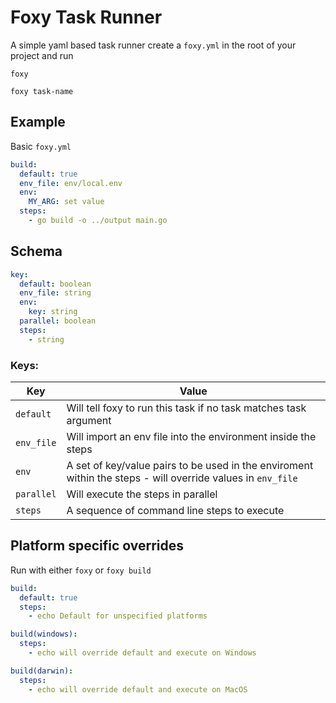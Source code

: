 # Foxy Task Runner

A simple yaml based task runner
create a `foxy.yml` in the root of your project and run

```
foxy
```

```
foxy task-name
```

## Example

Basic `foxy.yml`

```yaml
build:
  default: true
  env_file: env/local.env
  env:
    MY_ARG: set value
  steps:
    - go build -o ../output main.go
```

## Schema

```yaml
key:
  default: boolean 
  env_file: string
  env:
    key: string
  parallel: boolean
  steps:
    - string
```
### Keys:

| Key        | Value |
| ---------- | ----- |
| `default`  | Will tell foxy to run this task if no task matches task argument |
| `env_file` | Will import an env file into the environment inside the steps |
| `env`      | A set of key/value pairs to be used in the enviroment within the steps - will override values in `env_file` |
| `parallel` | Will execute the steps in parallel |
| `steps`    | A sequence of command line steps to execute |


## Platform specific overrides

Run with either `foxy` or `foxy build`

```yaml
build:
  default: true
  steps:
    - echo Default for unspecified platforms

build(windows):
  steps:
    - echo will override default and execute on Windows

build(darwin):
  steps:
    - echo will override default and execute on MacOS
```